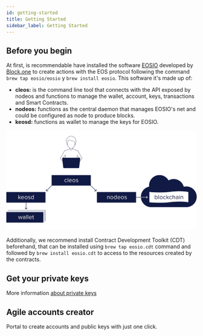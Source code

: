 ```yaml
---
id: getting-started
title: Getting Started
sidebar_label: Getting Started
---
```


## Before you begin
At first, is recommendable have installed the software [EOSIO](https://github.com/eosio) developed by [Block.one](https://block.one/) to create actions with the EOS protocol following the command `brew tap eosio/eosio` y `brew install eosio`. This software it's made up of:

- **cleos:** is the command line tool that connects with the API exposed by nodeos and functions to manage the wallet, account, keys, transactions and Smart Contracts.
- **nodeos:** functions as the central daemon that manages EOSIO's net and could be configured as node to produce blocks.
- **keosd:** functions as wallet to manage the keys for EOSIO.

![Cleos](/img/diagramas/cleos.png)

Additionally, we recommend install Contract Development Toolkit (CDT) beforehand, that can be installed using `brew tap eosio.cdt` command and followed by `brew install eosio.cdt` to access to the resources created by the contracts.

## Get your private keys

More information [about private keys](llaves-privadas.md)

## Agile accounts creator

Portal to create accounts and public keys with just one click.

